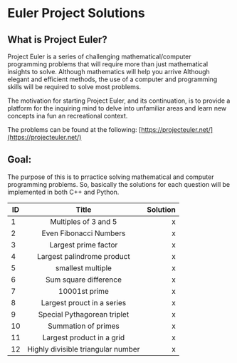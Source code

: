 # Euler Project Solutions

## What is Project Euler?
Project Euler is a series of challenging mathematical/computer programming problems that will require more than just 
mathematical insights to solve. Although mathematics will help you arrive Although elegant and efficient methods, 
the use of a computer and programming skills will be required to solve most problems.

The motivation for starting Project Euler, and its continuation, is to provide a platform for the inquiring mind to delve into unfamiliar areas and
learn new concepts ina  fun an recreational context.

The problems can be found at the following:
[https://projecteuler.net/](https://projecteuler.net/)


## Goal:
The purpose of this is to prractice solving mathematical and computer programming problems. So, basically the solutions for each question will
be implemented in both C++ and Python.

| ID       | Title          | Solution  |
| ------------- |:-------------:| -----:|
| 1     | Multiples of 3 and 5 | x |
| 2     | Even Fibonacci Numbers | x |
| 3     | Largest prime factor | x |
| 4     | Largest palindrome product | x |
| 5    | smallest multiple | x |
| 6     | Sum square difference | x |
| 7    | 10001st prime | x |
| 8     | Largest prouct in a series | x |
| 9     | Special Pythagorean triplet | x |
| 10     | Summation of primes | x |
| 11     | Largest product in a grid | x |
| 12     | Highly divisible triangular number | x |